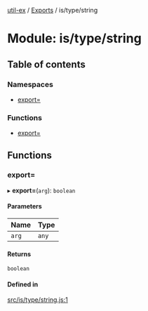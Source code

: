 [util-ex](../README.md) / [Exports](../modules.md) / is/type/string

# Module: is/type/string

## Table of contents

### Namespaces

- [export&#x3D;](is_type_string.export_.md)

### Functions

- [export&#x3D;](is_type_string.md#export&#x3D;)

## Functions

### export&#x3D;

▸ **export=**(`arg`): `boolean`

#### Parameters

| Name | Type |
| :------ | :------ |
| `arg` | `any` |

#### Returns

`boolean`

#### Defined in

[src/is/type/string.js:1](https://github.com/snowyu/util-ex.js/blob/a11fd0d/src/is/type/string.js#L1)
